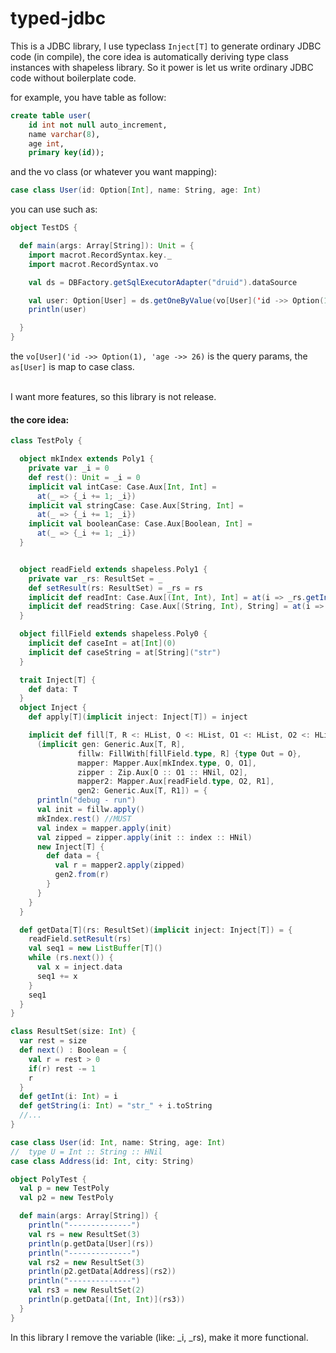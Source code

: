 # typed-jdbc

This is a JDBC library, I use typeclass `Inject[T]` to generate ordinary JDBC code (in compile), the core idea is automatically deriving type class instances with shapeless library.
So it power is let us write ordinary JDBC code without boilerplate code.

for example, you have table as follow:

```sql
create table user(
    id int not null auto_increment,
    name varchar(8),
    age int,
    primary key(id));
```

and the vo class (or whatever you want mapping):

```scala
case class User(id: Option[Int], name: String, age: Int)
```

you can use such as:

```scala
object TestDS {

  def main(args: Array[String]): Unit = {
    import macrot.RecordSyntax.key._
    import macrot.RecordSyntax.vo

    val ds = DBFactory.getSqlExecutorAdapter("druid").dataSource

    val user: Option[User] = ds.getOneByValue(vo[User]('id ->> Option(1), 'age ->> 26)).as[User]
    println(user)

  }
}
```
the `vo[User]('id ->> Option(1), 'age ->> 26)` is the query params, the `as[User]` is map to case class.

<br />
I want more features, so this library is not release.

#### the core idea:

```scala
class TestPoly {

  object mkIndex extends Poly1 {
    private var _i = 0
    def rest(): Unit = _i = 0
    implicit val intCase: Case.Aux[Int, Int] =
      at(_ => {_i += 1; _i})
    implicit val stringCase: Case.Aux[String, Int] =
      at(_ => {_i += 1; _i})
    implicit val booleanCase: Case.Aux[Boolean, Int] =
      at(_ => {_i += 1; _i})
  }


  object readField extends shapeless.Poly1 {
    private var _rs: ResultSet = _
    def setResult(rs: ResultSet) = _rs = rs
    implicit def readInt: Case.Aux[(Int, Int), Int] = at(i => _rs.getInt(i._2))
    implicit def readString: Case.Aux[(String, Int), String] = at(i => _rs.getString(i._2))
  }

  object fillField extends shapeless.Poly0 {
    implicit def caseInt = at[Int](0)
    implicit def caseString = at[String]("str")
  }

  trait Inject[T] {
    def data: T
  }
  object Inject {
    def apply[T](implicit inject: Inject[T]) = inject

    implicit def fill[T, R <: HList, O <: HList, O1 <: HList, O2 <: HList, R1 <: HList]
      (implicit gen: Generic.Aux[T, R],
               fillw: FillWith[fillField.type, R] {type Out = O},
               mapper: Mapper.Aux[mkIndex.type, O, O1],
               zipper : Zip.Aux[O :: O1 :: HNil, O2],
               mapper2: Mapper.Aux[readField.type, O2, R1],
               gen2: Generic.Aux[T, R1]) = {
      println("debug - run")
      val init = fillw.apply()
      mkIndex.rest() //MUST
      val index = mapper.apply(init)
      val zipped = zipper.apply(init :: index :: HNil)
      new Inject[T] {
        def data = {
          val r = mapper2.apply(zipped)
          gen2.from(r)
        }
      }
    }
  }

  def getData[T](rs: ResultSet)(implicit inject: Inject[T]) = {
    readField.setResult(rs)
    val seq1 = new ListBuffer[T]()
    while (rs.next()) {
      val x = inject.data
      seq1 += x
    }
    seq1
  }
}

class ResultSet(size: Int) {
  var rest = size
  def next() : Boolean = {
    val r = rest > 0
    if(r) rest -= 1
    r
  }
  def getInt(i: Int) = i
  def getString(i: Int) = "str_" + i.toString
  //...
}

case class User(id: Int, name: String, age: Int)
//  type U = Int :: String :: HNil
case class Address(id: Int, city: String)

object PolyTest {
  val p = new TestPoly
  val p2 = new TestPoly

  def main(args: Array[String]) {
    println("--------------")
    val rs = new ResultSet(3)
    println(p.getData[User](rs))
    println("--------------")
    val rs2 = new ResultSet(3)
    println(p2.getData[Address](rs2))
    println("--------------")
    val rs3 = new ResultSet(2)
    println(p.getData[(Int, Int)](rs3))
  }
}
```

In this library I remove the variable (like: _i, _rs), make it more functional.